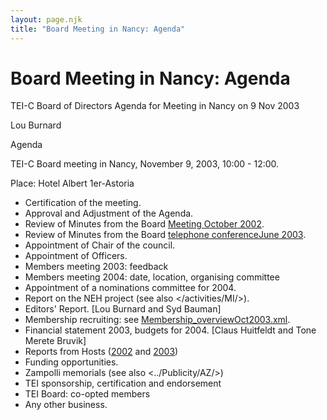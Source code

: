 ```yaml
---
layout: page.njk
title: "Board Meeting in Nancy: Agenda"
---
```

# Board Meeting in Nancy: Agenda







TEI\-C Board of Directors
Agenda for Meeting in Nancy on 9 Nov 2003

Lou Burnard


Agenda
 
 TEI\-C Board meeting in Nancy, November 9, 2003, 10:00 
 \- 12:00\.
 
 Place: Hotel Albert 1er\-Astoria
 
 
 * Certification of the meeting.
* Approval and Adjustment of the Agenda.
* Review of Minutes from the Board [Meeting October 2002](/Board/bm08.xml).
* Review of Minutes from the Board [telephone conferenceJune 2003](/Board/bm10.xml).
* Appointment of Chair of the council.
* Appointment of Officers.
* Members meeting 2003: feedback
* Members meeting 2004: date, location, organising committee
* Appointment of a nominations committee for 2004\.
* Report on the NEH project (see also </activities/MI/>).
* Editors' Report. \[Lou Burnard and Syd Bauman]
* Membership recruiting: see [Membership\_overviewOct2003\.xml](Membership_overviewOct2003.xml).
* Financial statement 2003, budgets for 2004\. \[Claus Huitfeldt and 
 Tone Merete Bruvik]
* Reports from Hosts ([2002](https://www.tei-c.org/Vault/MembersMeetings/2002-info/mm12.html) and 
 [2003](https://www.tei-c.org/Vault/MembersMeetings/2003-info/mm18.html))
* Funding opportunities.
* Zampolli memorials (see also <../Publicity/AZ/>)
* TEI sponsorship, certification and endorsement
* TEI Board: co\-opted members
* Any other business.




